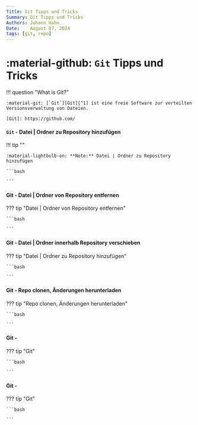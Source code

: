 ```yaml
---
Title: Git Tipps und Tricks
Summary: Git Tipps und Tricks
Authors: Johann Hahn
Date:    August 07, 2024
tags: [git, repo]
---
```


# :material-github: `Git` Tipps und Tricks

!!! question "What is Git?"

    :material-git: [`Git`][Git][^1] ist eine freie Software zur verteilten Versionsverwaltung von Dateien.

    [Git]: https://github.com/

#### `Git` - Datei | Ordner zu Repository hinzufügen


!!! tip ""

    :material-lightbulb-on: **Note:** Datei | Ordner zu Repository hinzufügen

    ```bash

    ```

#### Git - Datei | Ordner von  Repository entfernen

??? tip "Datei | Ordner von  Repository entfernen"

    ```bash

    ```

#### Git - Datei | Ordner innerhalb Repository verschieben

??? tip "Datei | Ordner zu Repository hinzufügen"

    ```bash

    ```

#### Git - Repo clonen, Änderungen herunterladen

??? tip "Repo clonen, Änderungen herunterladen"

    ```bash

    ```

#### Git - 

??? tip "Git"

    ```bash

    ```

#### Git - 

??? tip "Git"

    ```bash

    ```

[^1]: :material-wikipedia: [Wikipedia - Git](https://de.wikipedia.org/wiki/Git){target=\_blank}
